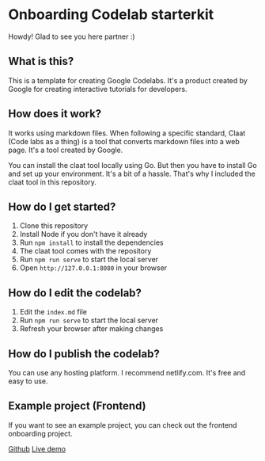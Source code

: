 # Onboarding Codelab starterkit

Howdy! Glad to see you here partner :)

## What is this?

This is a template for creating Google Codelabs. It's a product created by Google for creating interactive tutorials for developers.

## How does it work?

It works using markdown files. When following a specific standard, Claat (Code labs as a thing) is a
tool that converts markdown files into a web page. It's a tool created by Google.

You can install the claat tool locally using Go. But then you have to install Go and set up your environment. It's a bit of a hassle. That's why I included the claat tool in this repository.

## How do I get started?

1. Clone this repository
2. Install Node if you don't have it already
3. Run `npm install` to install the dependencies
4. The claat tool comes with the repository
5. Run `npm run serve` to start the local server
6. Open `http://127.0.0.1:8080` in your browser

## How do I edit the codelab?

1. Edit the `index.md` file
2. Run `npm run serve` to start the local server
3. Refresh your browser after making changes

## How do I publish the codelab?

You can use any hosting platform. I recommend netlify.com. It's free and easy to use.

## Example project (Frontend)

If you want to see an example project, you can check out the frontend onboarding project.

[Github](https://github.com/appwise-labs/onboarding-frontend)
[Live demo](https://wisemen-onboarding-frontend.netlify.app/#0)
